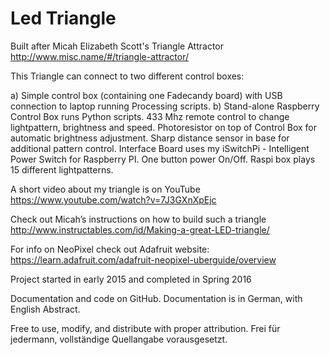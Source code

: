 # Led Triangle
Built after Micah Elizabeth Scott's Triangle Attractor
http://www.misc.name/#/triangle-attractor/

This Triangle can connect to two different control boxes:

a) Simple control box (containing one Fadecandy board) with USB connection to laptop running Processing scripts.
b) Stand-alone Raspberry Control Box runs Python scripts. 433 Mhz remote control to change lightpattern, brightness and speed. Photoresistor on top of Control Box for automatic brightness adjustment.
Sharp distance sensor in base for additional pattern control.
Interface Board uses my iSwitchPi - Intelligent Power Switch for Raspberry PI. One button power On/Off.
Raspi box plays 15 different lightpatterns.

A short video about my triangle is on YouTube
https://www.youtube.com/watch?v=7J3GXnXpEjc

Check out Micah’s instructions on how to build such a triangle
http://www.instructables.com/id/Making-a-great-LED-triangle/

For info on NeoPixel check out Adafruit website:
https://learn.adafruit.com/adafruit-neopixel-uberguide/overview

Project started in early 2015 and completed in Spring 2016

Documentation and code on GitHub. 
Documentation is in German, with English Abstract.  

Free to use, modify, and distribute with proper attribution.
Frei für jedermann, vollständige Quellangabe vorausgesetzt.

